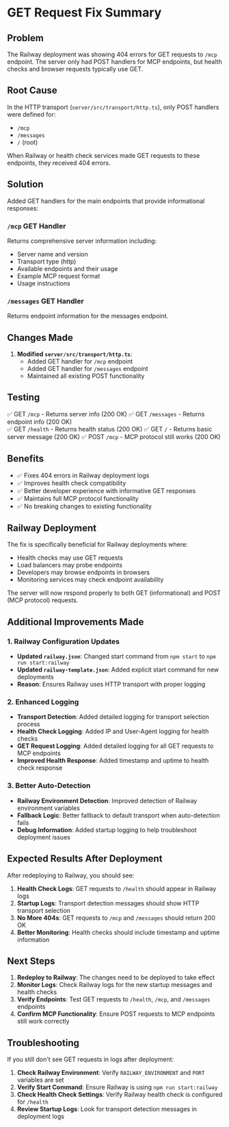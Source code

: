 # GET Request Fix Summary

## Problem
The Railway deployment was showing 404 errors for GET requests to `/mcp` endpoint. The server only had POST handlers for MCP endpoints, but health checks and browser requests typically use GET.

## Root Cause
In the HTTP transport (`server/src/transport/http.ts`), only POST handlers were defined for:
- `/mcp` 
- `/messages`
- `/` (root)

When Railway or health check services made GET requests to these endpoints, they received 404 errors.

## Solution
Added GET handlers for the main endpoints that provide informational responses:

### `/mcp` GET Handler
Returns comprehensive server information including:
- Server name and version
- Transport type (http)
- Available endpoints and their usage
- Example MCP request format
- Usage instructions

### `/messages` GET Handler  
Returns endpoint information for the messages endpoint.

## Changes Made
1. **Modified `server/src/transport/http.ts`**:
   - Added GET handler for `/mcp` endpoint
   - Added GET handler for `/messages` endpoint
   - Maintained all existing POST functionality

## Testing
✅ GET `/mcp` - Returns server info (200 OK)
✅ GET `/messages` - Returns endpoint info (200 OK)  
✅ GET `/health` - Returns health status (200 OK)
✅ GET `/` - Returns basic server message (200 OK)
✅ POST `/mcp` - MCP protocol still works (200 OK)

## Benefits
- ✅ Fixes 404 errors in Railway deployment logs
- ✅ Improves health check compatibility
- ✅ Better developer experience with informative GET responses
- ✅ Maintains full MCP protocol functionality
- ✅ No breaking changes to existing functionality

## Railway Deployment
The fix is specifically beneficial for Railway deployments where:
- Health checks may use GET requests
- Load balancers may probe endpoints
- Developers may browse endpoints in browsers
- Monitoring services may check endpoint availability

The server will now respond properly to both GET (informational) and POST (MCP protocol) requests.

## Additional Improvements Made

### 1. Railway Configuration Updates
- **Updated `railway.json`**: Changed start command from `npm start` to `npm run start:railway`
- **Updated `railway-template.json`**: Added explicit start command for new deployments
- **Reason**: Ensures Railway uses HTTP transport with proper logging

### 2. Enhanced Logging
- **Transport Detection**: Added detailed logging for transport selection process
- **Health Check Logging**: Added IP and User-Agent logging for health checks
- **GET Request Logging**: Added detailed logging for all GET requests to MCP endpoints
- **Improved Health Response**: Added timestamp and uptime to health check response

### 3. Better Auto-Detection
- **Railway Environment Detection**: Improved detection of Railway environment variables
- **Fallback Logic**: Better fallback to default transport when auto-detection fails
- **Debug Information**: Added startup logging to help troubleshoot deployment issues

## Expected Results After Deployment

After redeploying to Railway, you should see:

1. **Health Check Logs**: GET requests to `/health` should appear in Railway logs
2. **Startup Logs**: Transport detection messages should show HTTP transport selection
3. **No More 404s**: GET requests to `/mcp` and `/messages` should return 200 OK
4. **Better Monitoring**: Health checks should include timestamp and uptime information

## Next Steps

1. **Redeploy to Railway**: The changes need to be deployed to take effect
2. **Monitor Logs**: Check Railway logs for the new startup messages and health checks
3. **Verify Endpoints**: Test GET requests to `/health`, `/mcp`, and `/messages` endpoints
4. **Confirm MCP Functionality**: Ensure POST requests to MCP endpoints still work correctly

## Troubleshooting

If you still don't see GET requests in logs after deployment:

1. **Check Railway Environment**: Verify `RAILWAY_ENVIRONMENT` and `PORT` variables are set
2. **Verify Start Command**: Ensure Railway is using `npm run start:railway`
3. **Check Health Check Settings**: Verify Railway health check is configured for `/health`
4. **Review Startup Logs**: Look for transport detection messages in deployment logs